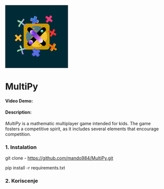 <img src="MultiPy.png" alt="MultiPy logo" width="200" height="200"  style="max-width: 100%;">


# MultiPy
#### Video Demo:  <URL HERE>
#### Description:

*MultiPy* is a mathematic multiplayer game intended for kids. The game fosters a competitive spirit, as it includes several elements that encourage competition.


### 1. Instalation

git clone - <https://github.com/mando984/MultiPy.git>


pip install -r requirements.txt

### 2. Koriscenje





